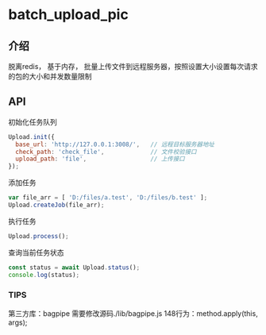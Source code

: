 # batch_upload_pic

## 介绍
脱离redis， 基于内存， 批量上传文件到远程服务器，按照设置大小设置每次请求的包的大小和并发数量限制

## API
初始化任务队列
```js
Upload.init({
  base_url: 'http://127.0.0.1:3008/',   // 远程目标服务器地址
  check_path: 'check_file',             // 文件校验接口
  upload_path: 'file',                  // 上传接口
});
```

添加任务
```js
var file_arr = [ 'D:/files/a.test', 'D:/files/b.test' ];
Upload.createJob(file_arr);
```

执行任务
```js
Upload.process();
```

查询当前任务状态
```js
const status = await Upload.status();
console.log(status);
```

### TIPS
第三方库：bagpipe  需要修改源码./lib/bagpipe.js 148行为：method.apply(this, args);